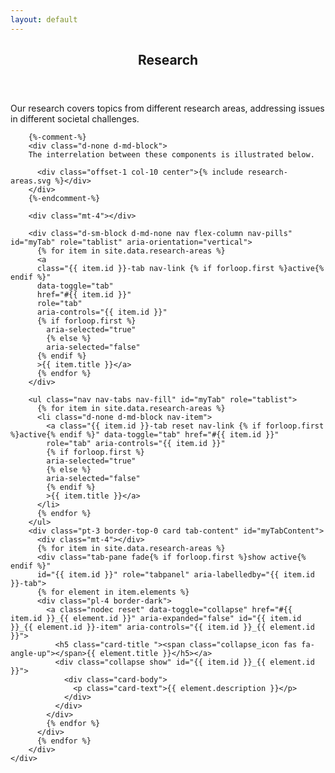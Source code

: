 ```yaml
---
layout: default
---
```

<style type="text/css">
  .collapse_icon {
    margin-right : 1ex;
  }
  .collapsed .collapse_icon {
    -webkit-transform: rotate(180deg);
    -moz-transform: rotate(180deg);
    -ms-transform: rotate(180deg);
    -o-transform: rotate(180deg);
    transform: rotate(180deg);
  }
</style>
<script type="text/javascript" charset="utf-8">

  var open_tab_imp = function( item, tab ){
    $( '[id*="-item"]')
      .filter("[aria-expanded=true]")
      .filter(":not(" + item + "-item" + ")")
      .each(function(i, e) {
        $( e ).trigger( 'click' );
    });
    // $( tab + "-tab" ).trigger( 'click' );
    tab = tab.substring( 1, tab.length );
    $( "." + tab + "-tab" ).each( function(i, e) {
      $( e ).trigger( 'click' );
    });
    if( $( item + "-item" ).attr( "aria-expanded" ) == "false" ){
      $( item + "-item" ).trigger( 'click' );
    }
    //return false;
  }

  var open_tab = function() {
    item = $( this ).attr( "xlink:href" );
    tab = item.split( "_" )[0];
    open_tab_imp( item, tab );
  };

  $( document ).ready( function() {
    $( "svg a" ).each( function( i, el ) {
      $( el ).click( open_tab );
    });
    var hash = window.location.href.substring( window.location.href.indexOf("#") );
    var tab_item = decodeURIComponent( hash );
    var tab = tab_item.split( "_" )[0];
    var item = tab_item;
    open_tab_imp( item, tab );
  });
</script>

<article id="main">
  <header class="major container">
    <h1 id="research-areas">Research</h1>
  </header>
  <section class="wrapper card card-body style4 container">
    <div class="content">
        Our research covers topics from different research areas, addressing issues in different societal challenges.

        {%-comment-%}
        <div class="d-none d-md-block">
        The interrelation between these components is illustrated below.

          <div class="offset-1 col-10 center">{% include research-areas.svg %}</div>
        </div>
        {%-endcomment-%}

        <div class="mt-4"></div>

        <div class="d-sm-block d-md-none nav flex-column nav-pills" id="myTab" role="tablist" aria-orientation="vertical">
          {% for item in site.data.research-areas %}
          <a 
          class="{{ item.id }}-tab nav-link {% if forloop.first %}active{% endif %}"
          data-toggle="tab" 
          href="#{{ item.id }}" 
          role="tab" 
          aria-controls="{{ item.id }}" 
          {% if forloop.first %}
            aria-selected="true"
            {% else %}
            aria-selected="false"
          {% endif %}
          >{{ item.title }}</a>
          {% endfor %}
        </div>

        <ul class="nav nav-tabs nav-fill" id="myTab" role="tablist">
          {% for item in site.data.research-areas %}
          <li class="d-none d-md-block nav-item">
            <a class="{{ item.id }}-tab reset nav-link {% if forloop.first %}active{% endif %}" data-toggle="tab" href="#{{ item.id }}"
            role="tab" aria-controls="{{ item.id }}"
            {% if forloop.first %}
            aria-selected="true"
            {% else %}
            aria-selected="false"
            {% endif %}
            >{{ item.title }}</a>
          </li>
          {% endfor %}
        </ul>
        <div class="pt-3 border-top-0 card tab-content" id="myTabContent">
          <div class="mt-4"></div>
          {% for item in site.data.research-areas %}
          <div class="tab-pane fade{% if forloop.first %}show active{% endif %}"
          id="{{ item.id }}" role="tabpanel" aria-labelledby="{{ item.id }}-tab">
          {% for element in item.elements %}
          <div class="pl-4 border-dark">
            <a class="nodec reset" data-toggle="collapse" href="#{{ item.id }}_{{ element.id }}" aria-expanded="false" id="{{ item.id }}_{{ element.id }}-item" aria-controls="{{ item.id }}_{{ element.id }}">
              <h5 class="card-title "><span class="collapse_icon fas fa-angle-up"></span>{{ element.title }}</h5></a>
              <div class="collapse show" id="{{ item.id }}_{{ element.id }}">
                <div class="card-body">
                  <p class="card-text">{{ element.description }}</p>
                </div>
              </div>
            </div>
            {% endfor %}
          </div>
          {% endfor %}
        </div>
    </div>
  </section>
</article>